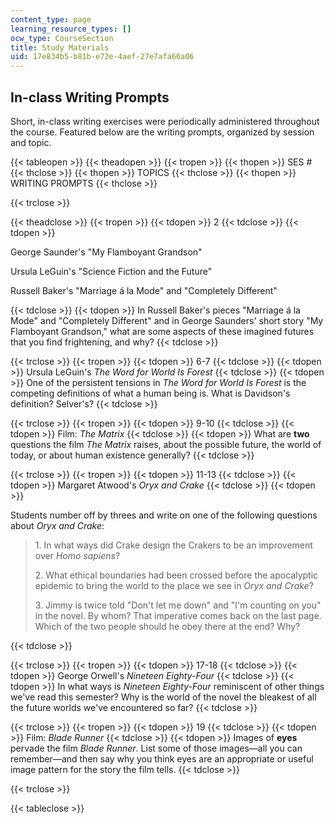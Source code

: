 ```yaml
---
content_type: page
learning_resource_types: []
ocw_type: CourseSection
title: Study Materials
uid: 17e834b5-b81b-e72e-4aef-27e7afa66a06
---
```


In-class Writing Prompts
------------------------

Short, in-class writing exercises were periodically administered throughout the course. Featured below are the writing prompts, organized by session and topic.

{{< tableopen >}}
{{< theadopen >}}
{{< tropen >}}
{{< thopen >}}
SES #
{{< thclose >}}
{{< thopen >}}
TOPICS
{{< thclose >}}
{{< thopen >}}
WRITING PROMPTS
{{< thclose >}}

{{< trclose >}}

{{< theadclose >}}
{{< tropen >}}
{{< tdopen >}}
2
{{< tdclose >}}
{{< tdopen >}}


George Saunder's "My Flamboyant Grandson"

Ursula LeGuin's "Science Fiction and the Future"

Russell Baker's "Marriage á la Mode" and "Completely Different"


{{< tdclose >}}
{{< tdopen >}}
In Russell Baker's pieces "Marriage á la Mode" and "Completely Different" and in George Saunders' short story "My Flamboyant Grandson," what are some aspects of these imagined futures that you find frightening, and why?
{{< tdclose >}}

{{< trclose >}}
{{< tropen >}}
{{< tdopen >}}
6-7
{{< tdclose >}}
{{< tdopen >}}
Ursula LeGuin's _The Word for World Is Forest_
{{< tdclose >}}
{{< tdopen >}}
One of the persistent tensions in _The Word for World Is Forest_ is the competing definitions of what a human being is. What is Davidson's definition? Selver's?
{{< tdclose >}}

{{< trclose >}}
{{< tropen >}}
{{< tdopen >}}
9-10
{{< tdclose >}}
{{< tdopen >}}
Film: _The Matrix_
{{< tdclose >}}
{{< tdopen >}}
What are **two** questions the film _The Matrix_ raises, about the possible future, the world of today, or about human existence generally?
{{< tdclose >}}

{{< trclose >}}
{{< tropen >}}
{{< tdopen >}}
11-13
{{< tdclose >}}
{{< tdopen >}}
Margaret Atwood's _Oryx and Crake_
{{< tdclose >}}
{{< tdopen >}}


Students number off by threes and write on one of the following questions about _Oryx and Crake_:

> 1\. In what ways did Crake design the Crakers to be an improvement over _Homo sapiens_?
> 
> 2\. What ethical boundaries had been crossed before the apocalyptic epidemic to bring the world to the place we see in _Oryx and Crake_?
> 
> 3\. Jimmy is twice told "Don't let me down" and "I'm counting on you" in the novel. By whom? That imperative comes back on the last page. Which of the two people should he obey there at the end? Why?


{{< tdclose >}}

{{< trclose >}}
{{< tropen >}}
{{< tdopen >}}
17-18
{{< tdclose >}}
{{< tdopen >}}
George Orwell's _Nineteen Eighty-Four_
{{< tdclose >}}
{{< tdopen >}}
In what ways is _Nineteen Eighty-Four_ reminiscent of other things we've read this semester? Why is the world of the novel the bleakest of all the future worlds we've encountered so far?
{{< tdclose >}}

{{< trclose >}}
{{< tropen >}}
{{< tdopen >}}
19
{{< tdclose >}}
{{< tdopen >}}
Film: _Blade Runner_
{{< tdclose >}}
{{< tdopen >}}
Images of **eyes** pervade the film _Blade Runner_. List some of those images—all you can remember—and then say why you think eyes are an appropriate or useful image pattern for the story the film tells.
{{< tdclose >}}

{{< trclose >}}

{{< tableclose >}}